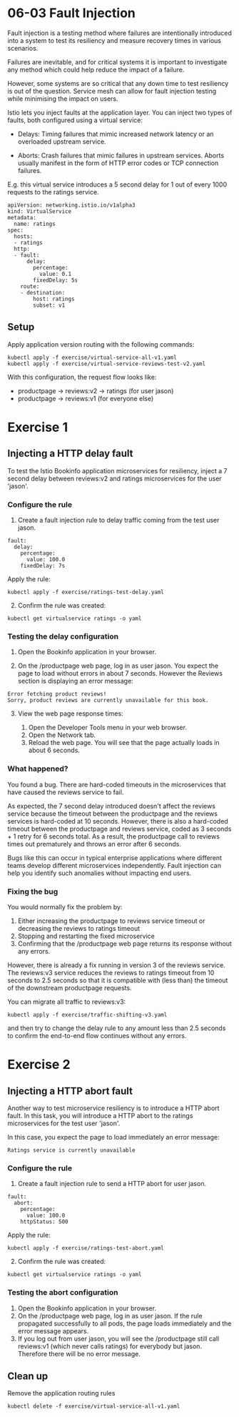# 06-03 Fault Injection

Fault injection is a testing method where failures are intentionally introduced into a system to test its resiliency and measure recovery times in various scenarios.

Failures are inevitable, and for critical systems it is important to investigate any method which could help reduce the impact of a failure. 

However, some systems are so critical that any down time to test resiliency is out of the question. Service mesh can allow for fault injection testing while minimising the impact on users.

Istio lets you inject faults at the application layer. You can inject two types of faults, both configured using a virtual service:

* Delays: Timing failures that mimic increased network latency or an overloaded upstream service.

* Aborts: Crash failures that mimic failures in upstream services. Aborts usually manifest in the form of HTTP error codes or TCP connection failures.

E.g. this virtual service introduces a 5 second delay for 1 out of every 1000 requests to the ratings service.

```
apiVersion: networking.istio.io/v1alpha3
kind: VirtualService
metadata:
  name: ratings
spec:
  hosts:
  - ratings
  http:
  - fault:
      delay:
        percentage:
          value: 0.1
        fixedDelay: 5s
    route:
    - destination:
        host: ratings
        subset: v1

```

## Setup
Apply application version routing with the following commands:
```
kubectl apply -f exercise/virtual-service-all-v1.yaml
kubectl apply -f exercise/virtual-service-reviews-test-v2.yaml
```
With this configuration, the request flow looks like:

* productpage &#8594; reviews:v2  &#8594; ratings (for user jason)
* productpage  &#8594; reviews:v1 (for everyone else)

# Exercise 1
## Injecting a HTTP delay fault
To test the Istio Bookinfo application microservices for resiliency, inject a 7 second delay between reviews:v2 and ratings microservices for the user 'jason'.

### Configure the rule
1. Create a fault injection rule to delay traffic coming from the test user jason.
```
fault:
  delay:
    percentage:
      value: 100.0
    fixedDelay: 7s
```
Apply the rule:
```
kubectl apply -f exercise/ratings-test-delay.yaml
```

2. Confirm the rule was created:
```
kubectl get virtualservice ratings -o yaml
```

### Testing the delay configuration
1. Open the Bookinfo application in your browser.

2. On the /productpage web page, log in as user jason.
You expect the page to load without errors in about 7 seconds. However the Reviews section is displaying an error message:
```
Error fetching product reviews!
Sorry, product reviews are currently unavailable for this book.
```

3. View the web page response times:

    1.  Open the Developer Tools menu in your web browser.
    2. Open the Network tab.
    3. Reload the web page. You will see that the page actually loads in about 6 seconds.

### What happened?
You found a bug. There are hard-coded timeouts in the microservices that have caused the reviews service to fail. 

As expected, the 7 second delay introduced doesn't affect the reviews service because the timeout between the productpage and the reviews services is hard-coded at 10 seconds. However, there is also a hard-coded timeout between the productpage and reviews service, coded as 3 seconds + 1 retry for 6 seconds total. As a result, the productpage call to reviews times out prematurely and throws an error after 6 seconds.

Bugs like this can occur in typical enterprise applications where different teams develop different microservices independently. Fault injection can help you identify such anomalies without impacting end users.

### Fixing the bug

You would normally fix the problem by:

1. Either increasing the productpage to reviews service timeout or decreasing the reviews to ratings timeout
2. Stopping and restarting the fixed microservice
3. Confirming that the /productpage web page returns its response without any errors.

However, there is already a fix running in version 3 of the reviews service. The reviews:v3 service reduces the reviews to ratings timeout from 10 seconds to 2.5 seconds so that it is compatible with (less than) the timeout of the downstream productpage requests.

You can migrate all traffic to reviews:v3:
```
kubectl apply -f exercise/traffic-shifting-v3.yaml
```
and then try to change the delay rule to any amount less than 2.5 seconds to confirm the end-to-end flow continues without any errors.

# Exercise 2
## Injecting a HTTP abort fault
Another way to test microservice resiliency is to introduce a HTTP abort fault. In this task, you will introduce a HTTP abort to the ratings microservices for the test user 'jason'.

In this case, you expect the page to load immediately an error message: 
```
Ratings service is currently unavailable
```

### Configure the rule
1. Create a fault injection rule to send a HTTP abort for user jason.
```
fault:
  abort:
    percentage:
      value: 100.0
    httpStatus: 500
```
Apply the rule:
```
kubectl apply -f exercise/ratings-test-abort.yaml
```
2. Confirm the rule was created:
```
kubectl get virtualservice ratings -o yaml
```

### Testing the abort configuration
1. Open the Bookinfo application in your browser.
2. On the /productpage web page, log in as user jason. 
If the rule propagated successfully to all pods, the page loads immediately and the error message appears.
3. If you log out from user jason, you will see the /productpage still call reviews:v1 (which never calls ratings) for everybody but jason. Therefore there will be no error message.

## Clean up
Remove the application routing rules
```
kubectl delete -f exercise/virtual-service-all-v1.yaml
```
